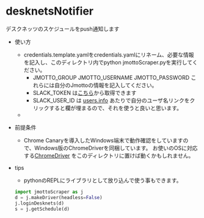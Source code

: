 # desknetsNotifier
デスクネッツのスケジュールをpush通知します

- 使い方
  * credentials.template.yamlをcredentials.yamlにリネーム、必要な情報を記入し、このディレクトリ内でpython jmottoScraper.pyを実行してください。
    - JMOTTO_GROUP JMOTTO_USERNAME JMOTTO_PASSWORD これらには自分のJmottoの情報を記入してください。
    - SLACK_TOKEN は[こちら](https://api.slack.com/custom-integrations/legacy-tokens)から取得できます
    - SLACK_USER_ID は [users.info](https://api.slack.com/methods/users.info/test) あたりで自分のユーザ名リンクをクリックすると欄が埋まるので、それを使うと良いと思います。
  * 

- 前提条件
  * Chrome Canaryを導入したWindows端末で動作確認をしていますので、Windows版のChromeDriverを同梱しています。
  お使いのOSに対応する[ChromeDriver](https://sites.google.com/a/chromium.org/chromedriver/) をこのディレクトリに置けば動くかもしれません。

- tips
  * pythonのREPLにライブラリとして放り込んで使う事もできます。
  ```python
  import jmottoScraper as j
  d = j.makeDriver(headless=False)
  j.loginDesknets(d)
  s = j.getSchedule(d)
  ```